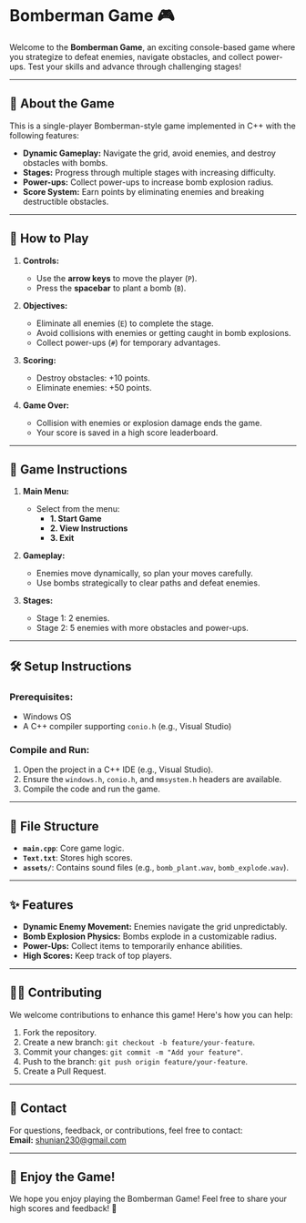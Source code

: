 # Bomberman Game 🎮

Welcome to the **Bomberman Game**, an exciting console-based game where you strategize to defeat enemies, navigate obstacles, and collect power-ups. Test your skills and advance through challenging stages! 

---

## 📖 **About the Game**

This is a single-player Bomberman-style game implemented in C++ with the following features:
- **Dynamic Gameplay:** Navigate the grid, avoid enemies, and destroy obstacles with bombs.
- **Stages:** Progress through multiple stages with increasing difficulty.
- **Power-ups:** Collect power-ups to increase bomb explosion radius.
- **Score System:** Earn points by eliminating enemies and breaking destructible obstacles.

---

## 🚀 **How to Play**

1. **Controls:**
   - Use the **arrow keys** to move the player (`P`).
   - Press the **spacebar** to plant a bomb (`B`).
   
2. **Objectives:**
   - Eliminate all enemies (`E`) to complete the stage.
   - Avoid collisions with enemies or getting caught in bomb explosions.
   - Collect power-ups (`#`) for temporary advantages.

3. **Scoring:**
   - Destroy obstacles: +10 points.
   - Eliminate enemies: +50 points.

4. **Game Over:**
   - Collision with enemies or explosion damage ends the game.
   - Your score is saved in a high score leaderboard.

---

## 📜 **Game Instructions**

1. **Main Menu:**
   - Select from the menu:
     - **1. Start Game**
     - **2. View Instructions**
     - **3. Exit**
   
2. **Gameplay:**
   - Enemies move dynamically, so plan your moves carefully.
   - Use bombs strategically to clear paths and defeat enemies.

3. **Stages:**
   - Stage 1: 2 enemies.
   - Stage 2: 5 enemies with more obstacles and power-ups.

---

## 🛠 **Setup Instructions**

### **Prerequisites:**
- Windows OS
- A C++ compiler supporting `conio.h` (e.g., Visual Studio)


### **Compile and Run:**
1. Open the project in a C++ IDE (e.g., Visual Studio).
2. Ensure the `windows.h`, `conio.h`, and `mmsystem.h` headers are available.
3. Compile the code and run the game.

---

## 📁 **File Structure**

- **`main.cpp`**: Core game logic.
- **`Text.txt`**: Stores high scores.
- **`assets/`**: Contains sound files (e.g., `bomb_plant.wav`, `bomb_explode.wav`).

---

## ✨ **Features**

- **Dynamic Enemy Movement:** Enemies navigate the grid unpredictably.
- **Bomb Explosion Physics:** Bombs explode in a customizable radius.
- **Power-Ups:** Collect items to temporarily enhance abilities.
- **High Scores:** Keep track of top players.

---

## 👩‍💻 **Contributing**

We welcome contributions to enhance this game! Here's how you can help:
1. Fork the repository.
2. Create a new branch: `git checkout -b feature/your-feature`.
3. Commit your changes: `git commit -m "Add your feature"`.
4. Push to the branch: `git push origin feature/your-feature`.
5. Create a Pull Request.

---

## 📧 **Contact**

For questions, feedback, or contributions, feel free to contact:  
**Email:** shunian230@gmail.com 

---

## 🎉 **Enjoy the Game!**
We hope you enjoy playing the Bomberman Game! Feel free to share your high scores and feedback! 🌟
